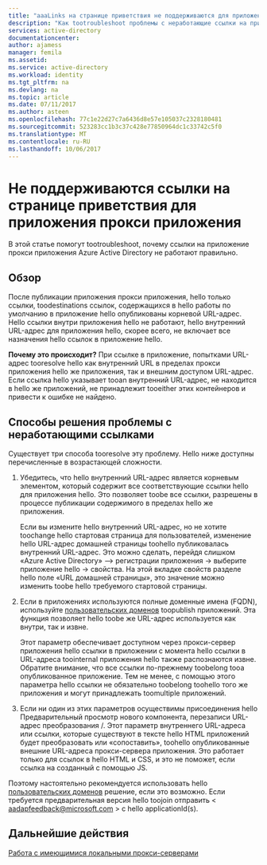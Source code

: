 ```yaml
---
title: "aaaLinks на странице приветствия не поддерживаются для приложения прокси приложения | Документы Microsoft"
description: "Как tootroubleshoot проблемы с неработающие ссылки на приложения прокси приложения, которые интегрированы с Azure AD"
services: active-directory
documentationcenter: 
author: ajamess
manager: femila
ms.assetid: 
ms.service: active-directory
ms.workload: identity
ms.tgt_pltfrm: na
ms.devlang: na
ms.topic: article
ms.date: 07/11/2017
ms.author: asteen
ms.openlocfilehash: 77c1e22d27c7a6436d8e57e105037c2328180481
ms.sourcegitcommit: 523283cc1b3c37c428e77850964dc1c33742c5f0
ms.translationtype: MT
ms.contentlocale: ru-RU
ms.lasthandoff: 10/06/2017
---
```

# <a name="links-on-hello-page-dont-work-for-an-application-proxy-application"></a>Не поддерживаются ссылки на странице приветствия для приложения прокси приложения

В этой статье помогут tootroubleshoot, почему ссылки на приложение прокси приложения Azure Active Directory не работают правильно.

## <a name="overview"></a>Обзор 
После публикации приложения прокси приложения, hello только ссылки, toodestinations ссылок, содержащихся в hello работы по умолчанию в приложение hello опубликованы корневой URL-адрес. Hello ссылки внутри приложения hello не работают, hello внутренний URL-адрес для приложения hello, скорее всего, не включает все назначения hello ссылок в приложение hello.

**Почему это происходит?** При ссылке в приложение, попытками URL-адрес tooresolve hello как внутренний URL в пределах прокси приложения hello же приложения, так и внешним доступом URL-адрес. Если ссылка hello указывает tooan внутренний URL-адрес, не находится в hello же приложений, не принадлежит tooeither этих контейнеров и привести к ошибке не найдено.

## <a name="ways-you-can-resolve-broken-links"></a>Способы решения проблемы с неработающими ссылками

Существует три способа tooresolve эту проблему. Hello ниже доступны перечисленные в возрастающей сложности.

1.  Убедитесь, что hello внутренний URL-адрес является корневым элементом, который содержит все соответствующие ссылки hello для приложения hello. Это позволяет toobe все ссылки, разрешены в процессе публикации содержимого в пределах hello же приложения.

    Если вы измените hello внутренний URL-адрес, но не хотите toochange hello стартовая страница для пользователей, изменение hello URL-адрес домашней страницы toohello публиковалась внутренний URL-адрес. Это можно сделать, перейдя слишком «Azure Active Directory» —&gt; регистрации приложения -&gt; выберите приложение hello -&gt; свойства. На этой вкладке свойств разделе hello поле «URL домашней страницы», это значение можно изменить toobe hello требуемого стартовой страницы.

2.  Если в приложениях используются полные доменные имена (FQDN), используйте [пользовательских доменов](https://docs.microsoft.com/azure/active-directory/active-directory-application-proxy-custom-domains) toopublish приложений. Эта функция позволяет hello toobe же URL-адрес используется как внутри, так и извне.

    Этот параметр обеспечивает доступном через прокси-сервер приложения hello ссылки в приложении с момента hello ссылки в URL-адреса toointernal приложения hello также распознаются извне. Обратите внимание, что все ссылки по-прежнему toobelong tooa опубликованное приложение. Тем не менее, с помощью этого параметра hello ссылки не обязательно toobelong toohello того же приложения и могут принадлежать toomultiple приложений.

3.  Если ни один из этих параметров осуществимы присоединения hello Предварительный просмотр нового компонента, перезаписи URL-адрес преобразования /. Этот параметр внутреннего URL-адреса или ссылки, которые существуют в тексте hello HTML приложений будет преобразовать или «сопоставить», toohello опубликованные внешние URL-адреса прокси-сервера приложения. Это работает только для ссылок в hello HTML и CSS, и это не поможет, если ссылка на созданный с помощью JS. 

Поэтому настоятельно рекомендуется использовать hello [пользовательских доменов](https://docs.microsoft.com/azure/active-directory/active-directory-application-proxy-custom-domains) решение, если это возможно. Если требуется предварительная версия hello toojoin отправить < aadapfeedback@microsoft.com > с hello applicationId(s).

## <a name="next-steps"></a>Дальнейшие действия
[Работа с имеющимися локальными прокси-серверами](application-proxy-working-with-proxy-servers.md)


